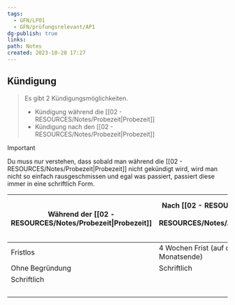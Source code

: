 ```yaml
---
tags:
  - GFN/LF01
  - GFN/prüfungsrelevant/AP1
dg-publish: true
links: 
path: Notes
created: 2023-10-20 17:27
---
```

## Kündigung 
> Es gibt 2 Kündigungsmöglichkeiten. 
> - Kündigung während die [[02 - RESOURCES/Notes/Probezeit\|Probezeit]] 
> - Kündigung nach den [[02 - RESOURCES/Notes/Probezeit\|Probezeit]] 

> [!important] 
> Du muss  nur verstehen, dass sobald man während die [[02 - RESOURCES/Notes/Probezeit\|Probezeit]] nicht gekündigt wird, wird man nicht so einfach rausgeschmissen und egal was passiert, passiert diese immer in eine schriftlich Form. 

| Während der [[02 - RESOURCES/Notes/Probezeit\|Probezeit]] | Nach [[02 - RESOURCES/Notes/Probezeit\|Probezeit]] und [[02 - RESOURCES/Notes/Auszubildender\|Auszubildender]]-Entscheidung | Nach [[02 - RESOURCES/Notes/Probezeit\|Probezeit]] und [[02 - RESOURCES/Notes/Unternehmen\|Unternehmen]]-Entscheidung |
| ------------------------- | ------------------------------------------------------ | -------------------------------------------------- |
| Fristlos                  | 4 Wochen Frist (auf den 15. eines Monats oder Monatsende)                                         | wichtigen Grund                                    |
| Ohne Begründung           | Schriftlich                                            | Fristlos                                           |
| Schriftlich               |                                                        | Diebstahl                                          |
|                           |                                                        | Schriftlich                                                   |
